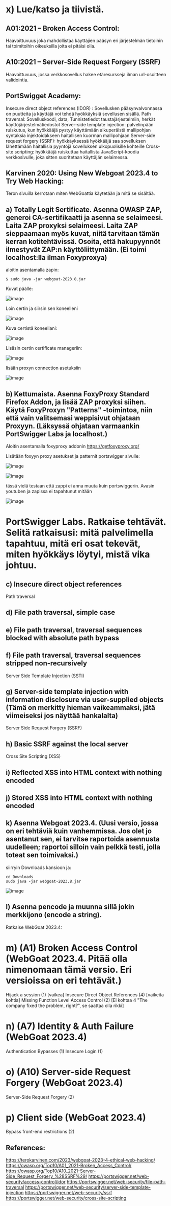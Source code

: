 # x) Lue/katso ja tiivistä. 

## A01:2021 – Broken Access Control:

Haavoittuvuus joka mahdollistaa käyttäjien pääsyn eri järjestelmän tietoihin tai toimitoihin oikeuksilla joita ei pitäisi olla.

## A10:2021 – Server-Side Request Forgery (SSRF)

Haavoittuvuus, jossa verkkosovellus hakee etäresursseja ilman url-osoitteen validointia.

## PortSwigget Academy:

Insecure direct object references (IDOR) : Sovellusken pääsynvalvonnassa on puutteita ja käyttäjä voi tehdä hyökkäyksiä sovellusen sisällä.
Path traversal: Sovelluskoodi, data, Tunnistetiedot taustajärjestelmiin, herkät käyttöjärjestelmätiedostot
Server-side template injection: palvelinpään ruiskutus, kun hyökkääjä pystyy käyttämään alkuperäistä mallipohjan syntaksia injektoidakseen haitallisen kuorman mallipohjaan
Server-side request forgery (SSRF): hyökkäyksessä hyökkääjä saa sovelluksen lähettämään haitallisia pyyntöjä sovelluksen ulkopuolisille kohteille
Cross-site scripting: hyökkääjä ruiskuttaa haitallista JavaScript-koodia verkkosivulle, joka sitten suoritetaan käyttäjän selaimessa.


## Karvinen 2020: Using New Webgoat 2023.4 to Try Web Hacking: 

Teron sivuilla kerrotaan miten WebGoattia käytetään ja mitä se sisältää.

## a) Totally Legit Sertificate. Asenna OWASP ZAP, generoi CA-sertifikaatti ja asenna se selaimeesi. Laita ZAP proxyksi selaimeesi. Laita ZAP sieppaamaan myös kuvat, niitä tarvitaan tämän kerran kotitehtävissä. Osoita, että hakupyynnöt ilmestyvät ZAP:n käyttöliittymään. (Ei toimi localhost:lla ilman Foxyproxya)

aloitin asentamalla zapin: 

    $ sudo java -jar webgoat-2023.8.jar

Kuvat päälle:

![image](https://github.com/SakuKarp/Tunkeutumistestaus/assets/148875105/23783fe9-70b4-4711-9b82-99d5f13a225a)


Loin certin ja siirsin sen koneelleni

![image](https://github.com/SakuKarp/Tunkeutumistestaus/assets/148875105/1365c5b4-3431-454b-ad54-6991b4eecf88)

Kuva certistä koneellani:

![image](https://github.com/SakuKarp/Tunkeutumistestaus/assets/148875105/1393fa72-7e5f-44e5-bd51-818469b2a74f)

Lisäsin certin certificate manageriin:

![image](https://github.com/SakuKarp/Tunkeutumistestaus/assets/148875105/6bb5acde-ad28-47ec-8a1f-49b69e065ea0)

lisään proxyn connection asetuksiin

![image](https://github.com/SakuKarp/Tunkeutumistestaus/assets/148875105/0d4b86fa-c366-4892-a563-f191dfdd8295)




## b) Kettumaista. Asenna FoxyProxy Standard Firefox Addon, ja lisää ZAP proxyksi siihen. Käytä FoxyProxyn "Patterns" -toimintoa, niin että vain valitsemasi weppisivut ohjataan Proxyyn. (Läksyssä ohjataan varmaankin PortSwigger Labs ja localhost.)

Aloitin asentamalla foxyproxy addonin https://getfoxyproxy.org/
 
Lisätään foxyyn proxy asetukset ja patternit portswigger sivulle:

![image](https://github.com/SakuKarp/Tunkeutumistestaus/assets/148875105/6aa0b660-a8e8-43a1-b02a-e765528ab45d)

![image](https://github.com/SakuKarp/Tunkeutumistestaus/assets/148875105/1cf66acf-f946-4d98-816f-9ae796596622)

tässä vielä testaan että zappi ei anna muuta kuin portswiggerin. Avasin youtuben ja zapissa ei tapahtunut mitään

![image](https://github.com/SakuKarp/Tunkeutumistestaus/assets/148875105/f47c2203-4d14-4633-a273-c8d261dd810a)



# PortSwigger Labs. Ratkaise tehtävät. Selitä ratkaisusi: mitä palvelimella tapahtuu, mitä eri osat tekevät, miten hyökkäys löytyi, mistä vika johtuu.


## c) Insecure direct object references
Path traversal

## d) File path traversal, simple case

## e) File path traversal, traversal sequences blocked with absolute path bypass

## f) File path traversal, traversal sequences stripped non-recursively
Server Side Template Injection (SSTI)

## g) Server-side template injection with information disclosure via user-supplied objects (Tämä on merkitty hieman vaikeammaksi, jätä viimeiseksi jos näyttää hankalalta)
Server Side Request Forgery (SSRF)

## h) Basic SSRF against the local server

Cross Site Scripting (XSS)

## i) Reflected XSS into HTML context with nothing encoded

## j) Stored XSS into HTML context with nothing encoded

## k) Asenna Webgoat 2023.4. (Uusi versio, jossa on eri tehtäviä kuin vanhemmissa. Jos olet jo asentanut sen, ei tarvitse raportoida asennusta uudelleen; raportoi silloin vain pelkkä testi, jolla toteat sen toimivaksi.)


siirryin Downloads kansioon ja:

    cd Downloads
    sudo java -jar webgoat-2023.8.jar


![image](https://github.com/SakuKarp/Tunkeutumistestaus/assets/148875105/114182a1-f999-4d3f-907d-33ef7590c173)



## l) Asenna pencode ja muunna sillä jokin merkkijono (encode a string).



Ratkaise WebGoat 2023.4:
# m) (A1) Broken Access Control (WebGoat 2023.4. Pitää olla nimenomaan tämä versio. Eri versioissa on eri tehtävät.)
Hijack a session (1) [vaikea]
Insecure Direct Object References (4) [vaikeita kohtia]
Missing Function Level Access Control (2) [Ei kohtaa 4 "The company fixed the problem, right?", se saattaa olla rikki]

# n) (A7) Identity & Auth Failure (WebGoat 2023.4)
Authentication Bypasses (1)
Insecure Login (1)

# o) (A10) Server-side Request Forgery (WebGoat 2023.4)
Server-Side Request Forgery (2)

# p) Client side (WebGoat 2023.4)
Bypass front-end restrictions (2)



## References:

https://terokarvinen.com/2023/webgoat-2023-4-ethical-web-hacking/
https://owasp.org/Top10/A01_2021-Broken_Access_Control/
https://owasp.org/Top10/A10_2021-Server-Side_Request_Forgery_%28SSRF%29/
https://portswigger.net/web-security/access-control/idor
https://portswigger.net/web-security/file-path-traversal
https://portswigger.net/web-security/server-side-template-injection
https://portswigger.net/web-security/ssrf
https://portswigger.net/web-security/cross-site-scripting
